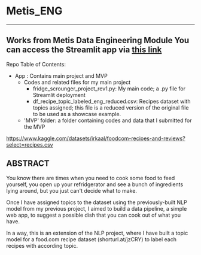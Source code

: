 # Metis_ENG
---
Works from Metis Data Engineering Module
You can access the Streamlit app via [this link](https://rageofpaju-metis-eng-appfridge-scrounger-project-rev1-1trjwl.streamlit.app/)
---
Repo Table of Contents:
- App : Contains main project and MVP
	- Codes and related files for my main project
		- fridge_scrounger_project_rev1.py: My main code; a .py file for Streamlit deployment
		- df_recipe_topic_labeled_eng_reduced.csv: Recipes dataset with topics assigned; this file is a reduced version of the original file to be used as a showcase example. 
	- 'MVP' folder: a folder containing codes and data that I submitted for the MVP



https://www.kaggle.com/datasets/irkaal/foodcom-recipes-and-reviews?select=recipes.csv

## ABSTRACT
You know there are times when you need to cook some food to feed yourself, you open up your refridgerator and see a bunch of ingredients lying around, but you just can't decide what to make.

Once I have assigned topics to the dataset using the previously-built NLP model from my previous project, I aimed to build a data pipeline, a simple web app, to suggest a possible dish that you can cook out of what you have.  

In a way, this is an extension of the NLP project, where I have built a topic model for a food.com recipe dataset (shorturl.at/jzCRY) to label each recipes with according topic. 

